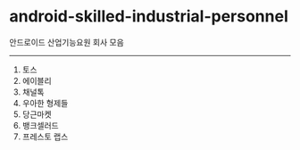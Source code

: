 # android-skilled-industrial-personnel

안드로이드 산업기능요원 회사 모음

---

1. 토스
2. 에이블리
3. 채널톡
4. 우아한 형제들
5. 당근마켓
6. 뱅크셀러드
7. 프레스토 랩스
